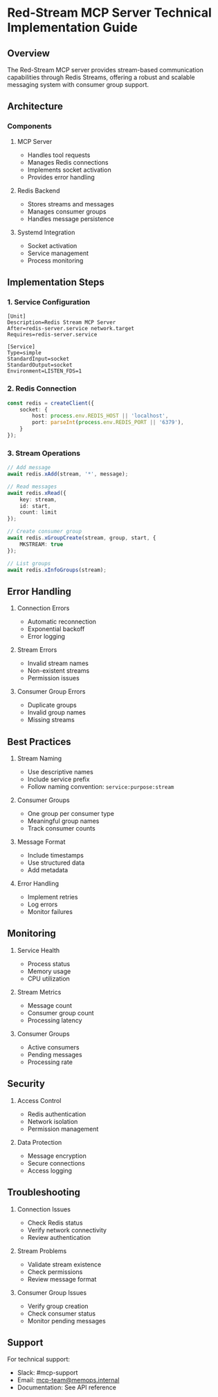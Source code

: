 # Red-Stream MCP Server Technical Implementation Guide

## Overview

The Red-Stream MCP server provides stream-based communication capabilities through Redis Streams, offering a robust and scalable messaging system with consumer group support.

## Architecture

### Components
1. MCP Server
   - Handles tool requests
   - Manages Redis connections
   - Implements socket activation
   - Provides error handling

2. Redis Backend
   - Stores streams and messages
   - Manages consumer groups
   - Handles message persistence

3. Systemd Integration
   - Socket activation
   - Service management
   - Process monitoring

## Implementation Steps

### 1. Service Configuration

```systemd
[Unit]
Description=Redis Stream MCP Server
After=redis-server.service network.target
Requires=redis-server.service

[Service]
Type=simple
StandardInput=socket
StandardOutput=socket
Environment=LISTEN_FDS=1
```

### 2. Redis Connection

```typescript
const redis = createClient({
    socket: {
        host: process.env.REDIS_HOST || 'localhost',
        port: parseInt(process.env.REDIS_PORT || '6379'),
    }
});
```

### 3. Stream Operations

```typescript
// Add message
await redis.xAdd(stream, '*', message);

// Read messages
await redis.xRead({
    key: stream,
    id: start,
    count: limit
});

// Create consumer group
await redis.xGroupCreate(stream, group, start, {
    MKSTREAM: true
});

// List groups
await redis.xInfoGroups(stream);
```

## Error Handling

1. Connection Errors
   - Automatic reconnection
   - Exponential backoff
   - Error logging

2. Stream Errors
   - Invalid stream names
   - Non-existent streams
   - Permission issues

3. Consumer Group Errors
   - Duplicate groups
   - Invalid group names
   - Missing streams

## Best Practices

1. Stream Naming
   - Use descriptive names
   - Include service prefix
   - Follow naming convention: `service:purpose:stream`

2. Consumer Groups
   - One group per consumer type
   - Meaningful group names
   - Track consumer counts

3. Message Format
   - Include timestamps
   - Use structured data
   - Add metadata

4. Error Handling
   - Implement retries
   - Log errors
   - Monitor failures

## Monitoring

1. Service Health
   - Process status
   - Memory usage
   - CPU utilization

2. Stream Metrics
   - Message count
   - Consumer group count
   - Processing latency

3. Consumer Groups
   - Active consumers
   - Pending messages
   - Processing rate

## Security

1. Access Control
   - Redis authentication
   - Network isolation
   - Permission management

2. Data Protection
   - Message encryption
   - Secure connections
   - Access logging

## Troubleshooting

1. Connection Issues
   - Check Redis status
   - Verify network connectivity
   - Review authentication

2. Stream Problems
   - Validate stream existence
   - Check permissions
   - Review message format

3. Consumer Group Issues
   - Verify group creation
   - Check consumer status
   - Monitor pending messages

## Support

For technical support:
- Slack: #mcp-support
- Email: mcp-team@memops.internal
- Documentation: See API reference